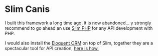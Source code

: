 # Slim Canis

I built this framework a long time ago, it is now abandoned... y strongly recommend to go ahead an use [Slim PHP](https://www.slimframework.com/) for any API development with PHP.

I would also install the [Eloquent ORM](https://laravel.com/docs/5.0/eloquent) on top of Slim, together they are a spectacular tool for API creation, [here is how.](https://www.slimframework.com/docs/cookbook/database-eloquent.html) 
